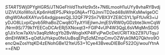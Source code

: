 $START$5Wj0PYgHGR5/JTNGeFhVdThxHz9x5t+7N6LmooH1uUYy8vhaRYBvdjUZiVUXoIWIo/LKp6nHdEP5JPkIrpGNjA+fTQJnniTD2ed48sWIhKsMwIgeOCdhgW0Ao6XAYuvS4xdgjpsesQjL32QF7P2Sn7VBX3YZE8CSYL1pFfUvR3+iJyDJO8LLvpiCpvb5RhaBoZCwq8OTyJtYIiEjIwnJmjESVRW0yGDzbte3kmCqW/Nrm9S/779k1YEECoDCArERj5XNoxqt3+FGlP4vUP4W3QgL6sVMqMnSD05g1J/x1cw7aXt/v3aqRzMcgYb2BvWogIxKP4IFvjPwDcDeI/CRlTXb2Z97UTqyJdmEHWlK5+qOdfJuYskpu0feUuBsqEPq5zMZmpCmvOZWyk0MQ7Qkhro9OencQwZosYtqKD4zENohGBe121teU53+1Cye43BveuDIEBoF522Oj/wouIYtnA==$END$